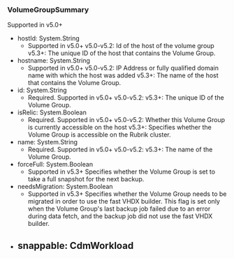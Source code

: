### VolumeGroupSummary
Supported in v5.0+

- hostId: System.String
  - Supported in v5.0+
  v5.0-v5.2: Id of the host of the volume group
  v5.3+: The unique ID of the host that contains the Volume Group.
- hostname: System.String
  - Supported in v5.0+
  v5.0-v5.2: IP Address or fully qualified domain name with which the host was added
  v5.3+: The name of the host that contains the Volume Group.
- id: System.String
  - Required. Supported in v5.0+
  v5.0-v5.2: 
  v5.3+: The unique ID of the Volume Group.
- isRelic: System.Boolean
  - Required. Supported in v5.0+
  v5.0-v5.2: Whether this Volume Group is currently accessible on the host
  v5.3+: Specifies whether the Volume Group is accessible on the Rubrik cluster.
- name: System.String
  - Required. Supported in v5.0+
  v5.0-v5.2: 
  v5.3+: The name of the Volume Group.
- forceFull: System.Boolean
  - Supported in v5.3+
  Specifies whether the Volume Group is set to take a full snapshot for the next backup.
- needsMigration: System.Boolean
  - Supported in v5.3+
  Specifies whether the Volume Group needs to be migrated in order to use the fast VHDX builder. This flag is set only when the Volume Group's last backup job failed due to an error during data fetch, and the backup job did not use the fast VHDX builder.
- snappable: CdmWorkload
  - 
